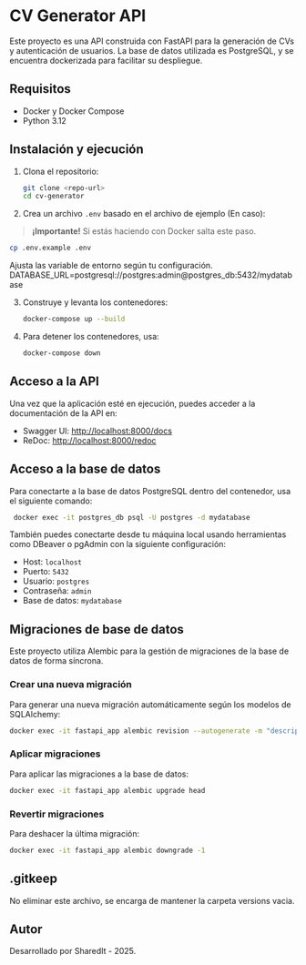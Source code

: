 # CV Generator API

Este proyecto es una API construida con FastAPI para la generación de CVs y autenticación de usuarios. La base de datos utilizada es PostgreSQL, y se encuentra dockerizada para facilitar su despliegue.

## Requisitos

- Docker y Docker Compose
- Python 3.12

## Instalación y ejecución

1. Clona el repositorio:

   ```bash
   git clone <repo-url>
   cd cv-generator
   ```

2. Crea un archivo `.env` basado en el archivo de ejemplo (En caso):
> **¡Importante!** Si estás haciendo con Docker salta este paso.

   ```bash
   cp .env.example .env
   ```

   Ajusta las variable de entorno según tu configuración.
   DATABASE_URL=postgresql://postgres:admin@postgres_db:5432/mydatabase

3. Construye y levanta los contenedores:

   ```bash
   docker-compose up --build
   ```

4. Para detener los contenedores, usa:
   ```bash
   docker-compose down
   ```

## Acceso a la API

Una vez que la aplicación esté en ejecución, puedes acceder a la documentación de la API en:

- Swagger UI: [http://localhost:8000/docs](http://localhost:8000/docs)
- ReDoc: [http://localhost:8000/redoc](http://localhost:8000/redoc)

## Acceso a la base de datos

Para conectarte a la base de datos PostgreSQL dentro del contenedor, usa el siguiente comando:

```bash
 docker exec -it postgres_db psql -U postgres -d mydatabase
```

También puedes conectarte desde tu máquina local usando herramientas como DBeaver o pgAdmin con la siguiente configuración:

- Host: `localhost`
- Puerto: `5432`
- Usuario: `postgres`
- Contraseña: `admin`
- Base de datos: `mydatabase`
  

## Migraciones de base de datos

Este proyecto utiliza Alembic para la gestión de migraciones de la base de datos de forma síncrona.

### Crear una nueva migración

Para generar una nueva migración automáticamente según los modelos de SQLAlchemy:

```bash
docker exec -it fastapi_app alembic revision --autogenerate -m "descripcion de la migracion"
```

### Aplicar migraciones

Para aplicar las migraciones a la base de datos:

```bash
docker exec -it fastapi_app alembic upgrade head
```

### Revertir migraciones

Para deshacer la última migración:

```bash
docker exec -it fastapi_app alembic downgrade -1
```

## .gitkeep
No eliminar este archivo, se encarga de mantener la carpeta versions vacia.

## Autor

Desarrollado por SharedIt - 2025.
